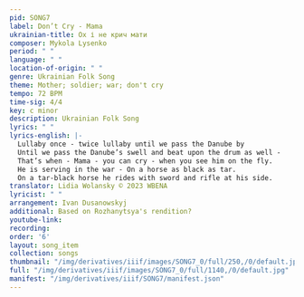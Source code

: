 ```yaml
---
pid: SONG7
label: Don’t Cry - Mama
ukrainian-title: Ох і не крич мати
composer: Mykola Lysenko
period: " "
language: " "
location-of-origin: " "
genre: Ukrainian Folk Song
theme: Mother; soldier; war; don't cry
tempo: 72 BPM
time-sig: 4/4
key: c minor
description: Ukrainian Folk Song
lyrics: " "
lyrics-english: |-
  Lullaby once - twice lullaby until we pass the Danube by
  Until we pass the Danube’s swell and beat upon the drum as well -
  That’s when - Mama - you can cry - when you see him on the fly.
  He is serving in the war - On a horse as black as tar.
  On a tar-black horse he rides with sword and rifle at his side.
translator: Lidia Wolansky © 2023 WBENA
lyricist: " "
arrangement: Ivan Dusanowskyj
additional: Based on Rozhanytsya's rendition?
youtube-link:
recording:
order: '6'
layout: song_item
collection: songs
thumbnail: "/img/derivatives/iiif/images/SONG7_0/full/250,/0/default.jpg"
full: "/img/derivatives/iiif/images/SONG7_0/full/1140,/0/default.jpg"
manifest: "/img/derivatives/iiif/SONG7/manifest.json"
---
```

